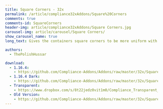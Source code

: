 ```yaml
---
title: Square Corners - 32x
permalink: /article/compliance32xAddons/Square%20Corners
comments: true
comments-id: SquareCorners
header-img: article/compliance32xAddons/Square Corners.jpg
carousel-img: article/carousel/Square Corners/
show_carousel_name: true
long_text: Gives the containers square corners to be more uniform with other UI elements. Also available in Dark, based off of jogurciQ's Dark UI.

authors:
  - ThePolishHussar

download:
  - 1.16.4:
    - https://github.com/Compliance-Addons/Addons/raw/master/32x/Square%20Corners/Compliant%20Square%20Corners%20-%201.16.4.zip
  - 1.16.4 Dark:
    - https://github.com/Compliance-Addons/Addons/raw/master/32x/Square%20Corners/Compliant%20Square%20Corners%20Dark%20-%201.16.4.zip
  - Transparent:
    - https://www.dropbox.com/s/8t22jedz0vit1m0/Compliance_Transparent_GUI_Squared.zip?dl=1
  - Old Version:
    - https://github.com/Compliance-Addons/Addons/raw/master/32x/Square%20Corners
---
```


